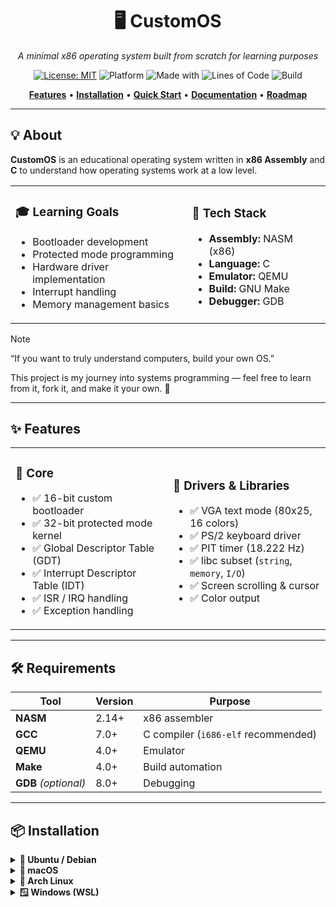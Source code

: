 <div align="center">

# 🖥️ CustomOS  
*A minimal x86 operating system built from scratch for learning purposes*

[![License: MIT](https://img.shields.io/badge/License-MIT-blue.svg)](LICENSE)
![Platform](https://img.shields.io/badge/platform-x86-orange.svg)
![Made with](https://img.shields.io/badge/made%20with-C%20%7C%20ASM-green.svg)
![Lines of Code](https://img.shields.io/badge/lines%20of%20code-2000%2B-brightgreen.svg)
![Build](https://img.shields.io/badge/build-passing-success.svg)

**[Features](#-features)** • **[Installation](#-installation)** • **[Quick Start](#-quick-start)** • **[Documentation](#-project-structure)** • **[Roadmap](#-roadmap)**

</div>

---

## 💡 About

**CustomOS** is an educational operating system written in **x86 Assembly** and **C** to understand how operating systems work at a low level.

<table>
<tr>
<td>

### 🎓 Learning Goals
- Bootloader development  
- Protected mode programming  
- Hardware driver implementation  
- Interrupt handling  
- Memory management basics  

</td>
<td>

### 🔧 Tech Stack
- **Assembly:** NASM (x86)  
- **Language:** C  
- **Emulator:** QEMU  
- **Build:** GNU Make  
- **Debugger:** GDB  

</td>
</tr>
</table>

> [!NOTE]  
> “If you want to truly understand computers, build your own OS.”  
>  
> This project is my journey into systems programming — feel free to learn from it, fork it, and make it your own. 💜  

---

## ✨ Features

<table>
<tr>
<td width="50%">

### 🚀 Core
- ✅ 16-bit custom bootloader  
- ✅ 32-bit protected mode kernel  
- ✅ Global Descriptor Table (GDT)  
- ✅ Interrupt Descriptor Table (IDT)  
- ✅ ISR / IRQ handling  
- ✅ Exception handling  

</td>
<td width="50%">

### 🔌 Drivers & Libraries
- ✅ VGA text mode (80x25, 16 colors)  
- ✅ PS/2 keyboard driver  
- ✅ PIT timer (18.222 Hz)  
- ✅ libc subset (`string`, `memory`, `I/O`)  
- ✅ Screen scrolling & cursor  
- ✅ Color output  

</td>
</tr>
</table>

---

## 🛠️ Requirements

| Tool | Version | Purpose |
|------|----------|----------|
| **NASM** | 2.14+ | x86 assembler |
| **GCC** | 7.0+ | C compiler (`i686-elf` recommended) |
| **QEMU** | 4.0+ | Emulator |
| **Make** | 4.0+ | Build automation |
| **GDB** *(optional)* | 8.0+ | Debugging |

---

## 📦 Installation

<details>
<summary><b>🐧 Ubuntu / Debian</b></summary>

```bash
sudo apt update
sudo apt install nasm gcc qemu-system-x86 make binutils gdb
```

</details> <details> <summary><b>🍎 macOS</b></summary>
  
```bash
Copier le code
brew install nasm i686-elf-gcc qemu make i686-elf-gdb
```
</details> <details> <summary><b>🎯 Arch Linux</b></summary>
  
```bash
Copier le code
sudo pacman -S nasm gcc qemu make gdb
```

</details> <details> <summary><b>🪟 Windows (WSL)</b></summary>
  
```bash
Copier le code
sudo apt update
sudo apt install nasm gcc qemu-system-x86 make binutils gdb
```
⚡ Quick Start
bash
Copier le code
# 1️⃣ Clone the repository
git clone https://github.com/yourusername/CustomOS.git
cd CustomOS

# 2️⃣ Build the OS
make all

# 3️⃣ Run it in QEMU
make run

# 4️⃣ Debug (optional)
make debug

# 5️⃣ Clean build files
make clean
🎮 QEMU Shortcuts
Key	Action
Ctrl + Alt + G	Release mouse from QEMU
Ctrl + Alt + 1	Switch to monitor console
Ctrl + Alt + 2	Switch back to OS
Ctrl + A, X	Exit QEMU

📁 Project Structure
csharp
Copier le code
CustomOS/
├── 🥾 boot/
│   └── boot_sect.asm          # 16-bit bootloader (512 B)
│
├── 🧠 kernel/
│   ├── kernel.c               # Main kernel
│   ├── kernel_entry.asm       # 32-bit entry point
│   └── util.c                 # Helpers / libc subset
│
├── 🔌 drivers/
│   ├── ports.[ch]             # I/O operations
│   ├── screen.[ch]            # VGA driver
│   ├── keyboard.[ch]          # PS/2 driver
│   └── timer.[ch]             # PIT driver
│
├── ⚡ cpu/
│   ├── gdt.[ch|asm]           # GDT setup
│   ├── idt.[ch|asm]           # IDT setup
│   ├── isr.[ch|asm]           # Interrupts
│   └── timer.[ch]             # CPU timer config
│
├── 📖 libc/
│   ├── mem.[ch]               # memcpy, memset
│   ├── string.[ch]            # strlen, strcmp
│   └── function.h             # Utility macros
│
├── 🔧 Makefile
└── 📄 README.md
🔄 How It Works
pgsql
Copier le code
┌───────────────────────────────────────────────────────┐
│                   BOOT SEQUENCE                       │
└───────────────────────────────────────────────────────┘
💾 BIOS loads bootloader (sector 0)

🥾 Bootloader (16-bit) loads kernel, enables A20, enters Protected Mode

🧠 Kernel (32-bit) sets up GDT / IDT, drivers, interrupts

⚙️ Main Loop handles keyboard, timer, and VGA output

🎯 Roadmap
Phase	Goal	Status
🥾 Phase 1: Boot & Protected Mode	Bootloader, kernel load, GDT	✅ Done
⚙️ Phase 2: Interrupts & Drivers	IDT, ISRs, IRQs, VGA, keyboard, timer	✅ Done
💾 Phase 3: Memory Management	Paging, heap, allocator	🟡 In progress
💬 Phase 4: Shell Interface	Command interpreter, history, UI	🔜 Planned
📁 Phase 5: File System	FAT12, file ops, directories	🔜 Future
🧩 Phase 6: Multitasking	Scheduler, context switching	🔜 Future

📚 Learning Resources
📖 Must-Reads
OSDev Wiki — The OS development bible

Intel x86 Manuals

Bran’s Kernel Tutorial

🎥 Videos
Writing an OS from Scratch (YouTube series)

OSDev Series — step-by-step build guides

📘 Books
Operating Systems: Design and Implementation — A. S. Tanenbaum

Modern Operating Systems — A. S. Tanenbaum

Operating System Concepts — Silberschatz, Galvin, Gagne

🧩 Debugging (GDB)
bash
Copier le code
# Terminal 1: run QEMU in debug mode
make debug

# Terminal 2: connect GDB
gdb kernel.elf
(gdb) target remote localhost:1234
(gdb) break kernel_main
(gdb) continue
Command	Description
break kernel_main	Set breakpoint
continue	Resume execution
step / next	Step into / over
info registers	Show registers
x/16x $esp	Examine stack

🤝 Contributing
[!TIP]
Contributions are welcome — bugs, docs, or new features.

How to Contribute
bash
Copier le code
# Fork the repo
git checkout -b feature/amazing-feature
# Make changes
git commit -m "Add amazing feature"
git push origin feature/amazing-feature
# Open a Pull Request
Ideas
🐛 Fix bugs • 📝 Improve docs • ✨ Add features • 🧪 Write tests • 🎨 Enhance UI • 🌍 Translate content

📊 Stats
<div align="center">
Metric	Value
Lines of Code	~2 000 +
Files	25 +
Bootloader Size	512 bytes
Kernel Size	~50 KB
Resolution	80×25 text
Colors	16

</div>
📄 License
This project is licensed under the MIT License — see LICENSE for details.

🙏 Acknowledgments
💙 OSDev Community — invaluable documentation
🎓 Bran Kernighan — inspiration for countless devs
🔥 Linus Torvalds — proof it can be done
☕ Coffee — the real scheduler behind this project

🌟 Star History
<div align="center"> <img src="https://api.star-history.com/svg?repos=yourusername/CustomOS&type=Date" alt="Star History Chart" /> </div>
<div align="center">
💻 Made with ☕ and countless debug sessions
If this project helped you, please consider giving it a ⭐
<br><br>
Report Bug • Request Feature • Back to Top

</div> ```
